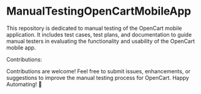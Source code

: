 # ManualTestingOpenCartMobileApp
This repository is dedicated to manual testing of the OpenCart mobile application. 
It includes test cases, test plans, and documentation to guide manual testers in evaluating the functionality and usability of the OpenCart mobile app.

Contributions:

Contributions are welcome! Feel free to submit issues, enhancements, or suggestions to improve the manual testing process for OpenCart. 
Happy Automating! 🚀
